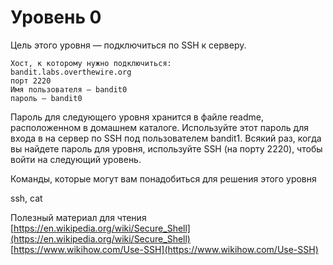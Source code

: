 # Уровень 0

Цель этого уровня — подключиться по SSH к серверу. 
```
Хост, к которому нужно подключиться:  
bandit.labs.overthewire.org  
порт 2220  
Имя пользователя — bandit0  
пароль — bandit0  
```

Пароль для следующего уровня хранится в файле readme, расположенном в домашнем каталоге. 
Используйте этот пароль для входа в на сервер по SSH под пользователем bandit1. 
Всякий раз, когда вы найдете пароль для уровня, используйте SSH (на порту 2220), чтобы войти на следующий уровень.

Команды, которые могут вам понадобиться для решения этого уровня

ssh, cat

Полезный материал для чтения
[https://en.wikipedia.org/wiki/Secure_Shell](https://en.wikipedia.org/wiki/Secure_Shell)  
[https://www.wikihow.com/Use-SSH](https://www.wikihow.com/Use-SSH)


